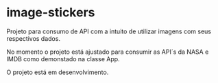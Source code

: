 # image-stickers

Projeto para consumo de API com a intuito de utilizar imagens com seus respectivos dados.

No momento o projeto está ajustado para consumir as API´s da NASA e IMDB como demonstado na classe App.

O projeto está em desenvolvimento.
